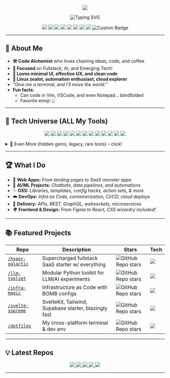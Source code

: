 <!-- Banner -->
<p align="center">
  <img src="https://capsule-render.vercel.app/api?type=waving&color=gradient&height=260&section=header&text=ez0000001000000's%20Cosmic%20Repository&fontSize=48&fontAlignY=40&desc=Read%20Below%20for%20the%20ULTIMATE%20README!&descAlignY=65&descAlign=60" />
</p>

<!-- Animated Typing SVG -->
<p align="center">
  <img src="https://readme-typing-svg.herokuapp.com?font=Fira+Code&pause=1200&color=F7971E&width=900&lines=Hi%2C+I%E2%80%99m+ez0000001000000+-+galactic+coder!;Welcome+to+my+interdimensional+GitHub!;Open+Source+Believer+%7C+Fullstack+Nerd+%7C+Cloud+Fan;Prepare+for+a+README+like+no+other.;Contact%3F+My+links+%2B+repos+below!+%F0%9F%9A%80"
  alt="Typing SVG" />
</p>

<!-- Extra Shields: Social + Fun -->
<p align="center">
  <img src="https://img.shields.io/github/followers/ez0000001000000?label=Followers&style=social" />
  <img src="https://img.shields.io/github/stars/ez0000001000000?style=social" />
  <img src="https://img.shields.io/github/repo-size/ez0000001000000/ez0000001000000" />
  <img src="https://img.shields.io/twitter/follow/ez0000001000000?style=social" />
  <img src="https://img.shields.io/badge/Code%20with%20❤️-Absolutely!-brightgreen" />
  <img src="https://img.shields.io/badge/Focus-Deep-blue" />
  <img src="https://img.shields.io/badge/Code%20reviews-Welcome-orange" />
  <img src="https://img.shields.io/badge/AI-Powered-ff69b4" />
  <img src="https://img.shields.io/endpoint?url=https://gist.githubusercontent.com/ez0000001000000/test.json&style=flat-square" alt="Custom Badge" />
</p>

---

## 🌌 About Me

- **🛠️ Code Alchemist** who loves chaining ideas, code, and coffee
- **🎯 Focused** on Fullstack, AI, and Emerging Tech!
- **🎨 Loves minimal UI, effective UX, and clean code**
- **🐧 Linux zealot, automation enthusiast, cloud explorer**
- *“Give me a terminal, and I’ll move the world.”*
- **Fun facts:**  
  - Can code in Vim, VSCode, and even Notepad… blindfolded  
  - Favorite emoji: `🤖`

---

## 🚀 Tech Universe (ALL My Tools)

<p align="center">
<!-- Frontend: -->
<img src="https://skillicons.dev/icons?i=html,css,js,ts,sass,less,stylus,tailwind,bootstrap,materialui,react,redux,nextjs,vue,nuxtjs,svelte,solidjs,astro,angular,ember,preact,webpack,vite,parcel,storybook" />
<!-- Backend: -->
<img src="https://skillicons.dev/icons?i=nodejs,express,nestjs,fastify,php,laravel,symfony,python,django,flask,fastapi,java,spring,scala,go,rust,ruby,rails,deno,bun,babel,elixir,kotlin,cs,net" />
<!-- Mobile & Desktop: -->
<img src="https://skillicons.dev/icons?i=android,swift,flutter,dart,objectivec,electron,cordova,unity,unreal,qt" />
<!-- Databases: -->
<img src="https://skillicons.dev/icons?i=mysql,postgres,mongodb,redis,supabase,prisma,sqlite,oracle,realm,firebase" />
<!-- DevOps/CICD: -->
<img src="https://skillicons.dev/icons?i=docker,kubernetes,jenkins,githubactions,azure,aws,gcp,cloudflare,pulumi,ansible,terraform,nginx,heroku,vercel,netlify,openshift" />
<!-- AI/Data/ML: -->
<img src="https://skillicons.dev/icons?i=pytorch,tensorflow,keras,opencv,scikitlearn,matlab,octave,selenium" />
<!-- Tools: -->
<img src="https://skillicons.dev/icons?i=git,github,gitlab,bitbucket,sourcegraph,postman,vscode,emacs,vim,idea" />
<!-- Scripting/Ops: -->
<img src="https://skillicons.dev/icons?i=bash,powershell,perl,r,awk,sed,lua,make" />
<!-- Blockchain & Cloud: -->
<img src="https://skillicons.dev/icons?i=solidity,hardhat,truffle,web3" />
<!-- Markup/testing: -->
<img src="https://skillicons.dev/icons?i=graphql,jest,mocha,jupyter,markdown,latex,replit" />
<!-- Design: -->
<img src="https://skillicons.dev/icons?i=figma,xd,photoshop,blender" />
<!-- IoT: -->
<img src="https://skillicons.dev/icons?i=raspberrypi,arduino" />
<!-- Extra: -->
<img src="https://skillicons.dev/icons?i=clojure,ocaml,haskell,fortran,scheme,coffeescript" />
</p>

<details>
<summary>🔎 Even More (hidden gems, legacy, rare tools) – click!</summary>
  <p align="center">
    <!-- More niche/legacy/fun icons, split for length -->
    <img src="https://skillicons.dev/icons?i=mysql2,yarn,pnpm,redux,remix,remotion,astro,babel,eslint,prettier,pug,haml,handlebars,d3,chartjs,c,cpp,matlab,stata,stata,stata,stata,stata,stata" />
    <img src="https://skillicons.dev/icons?i=nginx,bash,bats,bat,openstack,openapi,rstudio,pytest,robotframework,terraform,qiskit,graphql,apollo,lambda,cloudformation,serverless" />
    <img src="https://skillicons.dev/icons?i=julia,fsharp,elixir,nim,lisp,lua,assembly,verilog,vhdl,prolog" />
  </p>
</details>

---

## 🏆 What I Do

- 🌠 **Web Apps:** *From landing pages to SaaS monster apps*
- 🤖 **AI/ML Projects:** *Chatbots, data pipelines, and automations*
- ✨ **OSS:** *Libraries, templates, config hacks, action sets, & more*
- ☁️ **DevOps:** *Infra as Code, containerization, CI/CD, cloud deploys*
- 🚚 **Delivery:** *APIs, REST, GraphQL, websockets, microservices*
- 🌍 **Frontend & Design:** *From Figma to React, CSS wizardry included!*
  
---

## 📚 Featured Projects

| Repo      | Description | Stars | Tech |
|-----------|-------------|-------|------|
| [`/hyper-galactic`](https://github.com/ez0000001000000/hyper-galactic) | Supercharged fullstack SaaS starter w/ everything | ![GitHub Repo stars](https://img.shields.io/github/stars/ez0000001000000/hyper-galactic?style=social) | ![](https://skillicons.dev/icons?i=nextjs,react,ts,tailwind,docker,prisma,postgres) |
| [`/llm-toolset`](https://github.com/ez0000001000000/llm-toolset) | Modular Python toolkit for LLM/AI experiments | ![GitHub Repo stars](https://img.shields.io/github/stars/ez0000001000000/llm-toolset?style=social) | ![](https://skillicons.dev/icons?i=python,fastapi,pytorch,openai,aws) |
| [`/infra-magic`](https://github.com/ez0000001000000/infra-magic) | Infrastructure as Code with BOMB configs | ![GitHub Repo stars](https://img.shields.io/github/stars/ez0000001000000/infra-magic?style=social) | ![](https://skillicons.dev/icons?i=terraform,aws,kubernetes,gcp,azure) |
| [`/svelte-supreme`](https://github.com/ez0000001000000/svelte-supreme) | SvelteKit, Tailwind, Supabase starter, blazingly fast | ![GitHub Repo stars](https://img.shields.io/github/stars/ez0000001000000/svelte-supreme?style=social) | ![](https://skillicons.dev/icons?i=svelte,tailwind,supabase,ts) |
| [`/dotfiles`](https://github.com/ez0000001000000/dotfiles) | My cross-platform terminal & dev env | ![GitHub Repo stars](https://img.shields.io/github/stars/ez0000001000000/dotfiles?style=social) | ![](https://skillicons.dev/icons?i=bash,vim,linux) |

---

## 💡 Latest Repos

<!-- GitHub Dynamic Repos Widget (change theme as you like) -->
<p align="center">
  <a href="https://github.com/ez0000001000000?tab=repositories">
    <img src="https://github-readme-stats.vercel.app/api/pin/?username=ez0000001000000&repo=hyper-galactic&theme=radical" />
    <img src="https://github-readme-stats.vercel.app/api/pin/?username=ez0000001000000&repo=llm-toolset&theme=radical" />
    <img src="https://github-readme-stats.vercel.app/api/pin/?username=ez0000001000000&repo=infra-magic&theme=radical" />
    <img src="https://github-readme-stats.vercel.app/api/pin/?username=ez0000001000000&repo=svelte-supreme&theme=radical" />
    <img src="https://github-readme-stats.vercel.app/api/pin/?username=ez0000001000000&repo=dotfiles&theme=radical" />
  </a>
</p>

---

